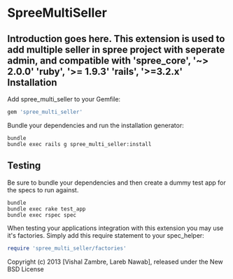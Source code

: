 SpreeMultiSeller
================

Introduction goes here.
	This extension is used to add multiple seller in spree project with seperate admin, and compatible with
	'spree_core', '~> 2.0.0'
	'ruby', '>= 1.9.3'
	'rails', '>=3.2.x'
Installation
------------

Add spree_multi_seller to your Gemfile:

```ruby
gem 'spree_multi_seller'
```

Bundle your dependencies and run the installation generator:

```shell
bundle
bundle exec rails g spree_multi_seller:install
```

Testing
-------

Be sure to bundle your dependencies and then create a dummy test app for the specs to run against.

```shell
bundle
bundle exec rake test_app
bundle exec rspec spec
```

When testing your applications integration with this extension you may use it's factories.
Simply add this require statement to your spec_helper:

```ruby
require 'spree_multi_seller/factories'
```

Copyright (c) 2013 [Vishal Zambre, Lareb Nawab], released under the New BSD License
